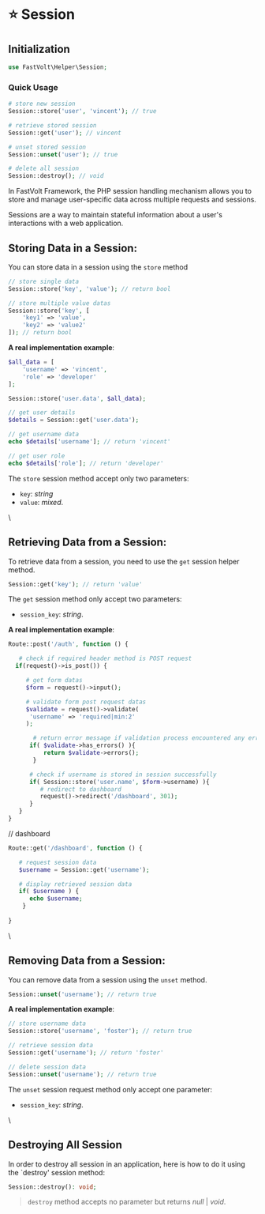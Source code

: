 # ⭐ Session

## Initialization

```php
use FastVolt\Helper\Session;
```

### Quick Usage

```php
# store new session
Session::store('user', 'vincent'); // true

# retrieve stored session
Session::get('user'); // vincent

# unset stored session
Session::unset('user'); // true

# delete all session
Session::destroy(); // void
```

In FastVolt Framework, the PHP session handling mechanism allows you to store and manage user-specific data across multiple requests and sessions.

Sessions are a way to maintain stateful information about a user's interactions with a web application.

## Storing Data in a Session:

You can store data in a session using the `store` method

```php
// store single data
Session::store('key', 'value'); // return bool

// store multiple value datas
Session::store('key', [
    'key1' => 'value',
    'key2' => 'value2'
]); // return bool
```

**A real implementation example**:

```php
$all_data = [
    'username' => 'vincent',
    'role' => 'developer'
];

Session::store('user.data', $all_data);

// get user details
$details = Session::get('user.data');

// get username data
echo $details['username']; // return 'vincent'

// get user role
echo $details['role']; // return 'developer'
```

The `store` session method accept only two parameters:

* `key`: _string_
* `value`: _mixed_.

\


## Retrieving Data from a Session:

To retrieve data from a session, you need to use the `get` session helper method.

```php
Session::get('key'); // return 'value'
```

The `get` session method only accept two parameters:

* `session_key`: _string_.

**A real implementation example**:

```php
Route::post('/auth', function () {

   # check if required header method is POST request
  if(request()->is_post()) {

     # get form datas
     $form = request()->input();

     # validate form post request datas
     $validate = request()->validate(
      'username' => 'required|min:2'
     );

       # return error message if validation process encountered any errors
      if( $validate->has_errors() ){
          return $validate->errors();
       }

      # check if username is stored in session successfully
      if( Session::store('user.name', $form->username) ){
         # redirect to dashboard
         request()->redirect('/dashboard', 301);
      } 
   }
}
```

// dashboard

```php
Route::get('/dashboard', function () {

   # request session data
   $username = Session::get('username');

   # display retrieved session data
   if( $username ) {
      echo $username; 
    }
   
}
```

\


## Removing Data from a Session:

You can remove data from a session using the `unset` method.

```php
Session::unset('username'); // return true
```

**A real implementation example**:

```php
// store username data
Session::store('username', 'foster'); // return true

// retrieve session data
Session::get('username'); // return 'foster'

// delete session data
Session::unset('username'); // return true
```

The `unset` session request method only accept one parameter:

* `session_key`: _string_.

\


## Destroying All Session

In order to destroy all session in an application, here is how to do it using the \`destroy' session method:

```php
Session::destroy(): void;
```

> `destroy` method accepts no parameter but returns _null_ | _void_.
